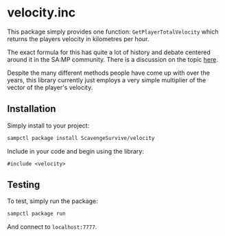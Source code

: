 # velocity.inc

This package simply provides one function: `GetPlayerTotalVelocity` which returns the players velocity in kilometres per hour.

The exact formula for this has quite a lot of history and debate centered around it in the SA:MP community. There is a discussion on the topic [here](http://forum.sa-mp.com/showthread.php?t=364124).

Despite the many different methods people have come up with over the years, this library currently just employs a very simple multiplier of the vector of the player's velocity.

## Installation

Simply install to your project:

```bash
sampctl package install ScavengeSurvive/velocity
```

Include in your code and begin using the library:

```pawn
#include <velocity>
```

## Testing

To test, simply run the package:

```bash
sampctl package run
```

And connect to `localhost:7777`.
